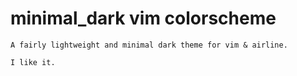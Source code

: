 # minimal_dark vim colorscheme

    A fairly lightweight and minimal dark theme for vim & airline.
    
    I like it.
